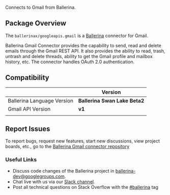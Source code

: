 Connects to Gmail from Ballerina.

## Package Overview

The `ballerinax/googleapis.gmail` is a [Ballerina](https://ballerina.io/) connector for Gmail.

Ballerina Gmail Connector provides the capability to send, read and delete emails through the Gmail REST API. It also provides the ability to read, trash, untrash and delete threads, ability to get the Gmail profile and mailbox history, etc. The connector handles OAuth 2.0 authentication.

## Compatibility

|                               | Version                       |
|-------------------------------|-------------------------------|
| Ballerina Language Version    | **Ballerina Swan Lake Beta2** |
| Gmail API Version             | **v1**                        |
|                               |                               |   

## Report Issues
To report bugs, request new features, start new discussions, view project boards, etc., go to the [Ballerina Gmail connector repository](https://github.com/ballerina-platform/module-ballerinax-googleapis.gmail)
### Useful Links
- Discuss code changes of the Ballerina project in [ballerina-dev@googlegroups.com](mailto:ballerina-dev@googlegroups.com).
- Chat live with us via our [Slack channel](https://ballerina.io/community/slack/).
- Post all technical questions on Stack Overflow with the [#ballerina](https://stackoverflow.com/questions/tagged/ballerina) tag

